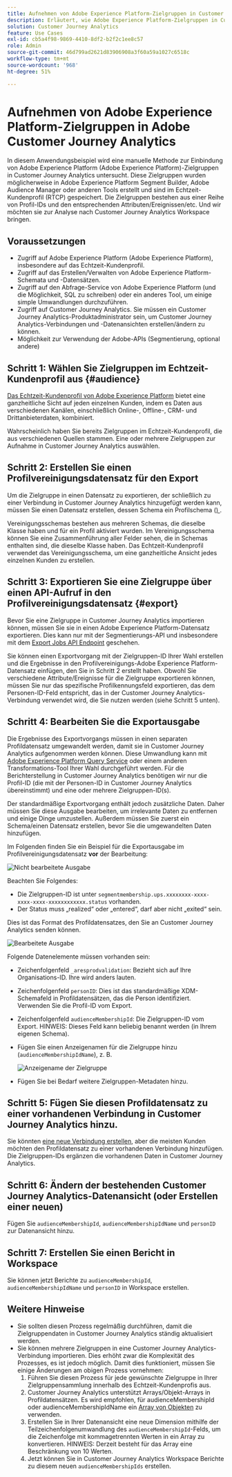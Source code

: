 ```yaml
---
title: Aufnehmen von Adobe Experience Platform-Zielgruppen in Customer Journey Analytics
description: Erläutert, wie Adobe Experience Platform-Zielgruppen in Customer Journey Analytics aufgenommen werden, um weitere Analysen durchzuführen.
solution: Customer Journey Analytics
feature: Use Cases
exl-id: cb5a4f98-9869-4410-8df2-b2f2c1ee8c57
role: Admin
source-git-commit: 46d799ad2621d83906908a3f60a59a1027c6518c
workflow-type: tm+mt
source-wordcount: '968'
ht-degree: 51%

---
```


# Aufnehmen von Adobe Experience Platform-Zielgruppen in Adobe Customer Journey Analytics

In diesem Anwendungsbeispiel wird eine manuelle Methode zur Einbindung von Adobe Experience Platform (Adobe Experience Platform)-Zielgruppen in Customer Journey Analytics untersucht. Diese Zielgruppen wurden möglicherweise in Adobe Experience Platform Segment Builder, Adobe Audience Manager oder anderen Tools erstellt und sind im Echtzeit-Kundenprofil (RTCP) gespeichert. Die Zielgruppen bestehen aus einer Reihe von Profil-IDs und den entsprechenden Attributen/Ereignissen/etc. Und wir möchten sie zur Analyse nach Customer Journey Analytics Workspace bringen.

## Voraussetzungen

* Zugriff auf Adobe Experience Platform (Adobe Experience Platform), insbesondere auf das Echtzeit-Kundenprofil.
* Zugriff auf das Erstellen/Verwalten von Adobe Experience Platform-Schemata und -Datensätzen.
* Zugriff auf den Abfrage-Service von Adobe Experience Platform (und die Möglichkeit, SQL zu schreiben) oder ein anderes Tool, um einige simple Umwandlungen durchzuführen.
* Zugriff auf Customer Journey Analytics. Sie müssen ein Customer Journey Analytics-Produktadministrator sein, um Customer Journey Analytics-Verbindungen und -Datenansichten erstellen/ändern zu können.
* Möglichkeit zur Verwendung der Adobe-APIs (Segmentierung, optional andere)

## Schritt 1: Wählen Sie Zielgruppen im Echtzeit-Kundenprofil aus {#audience}

[Das Echtzeit-Kundenprofil von Adobe Experience Platform](https://experienceleague.adobe.com/docs/experience-platform/profile/home.html?lang=de) bietet eine ganzheitliche Sicht auf jeden einzelnen Kunden, indem es Daten aus verschiedenen Kanälen, einschließlich Online-, Offline-, CRM- und Drittanbieterdaten, kombiniert.

Wahrscheinlich haben Sie bereits Zielgruppen im Echtzeit-Kundenprofil, die aus verschiedenen Quellen stammen. Eine oder mehrere Zielgruppen zur Aufnahme in Customer Journey Analytics auswählen.

## Schritt 2: Erstellen Sie einen Profilvereinigungsdatensatz für den Export

Um die Zielgruppe in einen Datensatz zu exportieren, der schließlich zu einer Verbindung in Customer Journey Analytics hinzugefügt werden kann, müssen Sie einen Datensatz erstellen, dessen Schema ein Profilschema ([) ](https://experienceleague.adobe.com/docs/experience-platform/profile/union-schemas/union-schema.html#understanding-union-schemas).

Vereinigungsschemas bestehen aus mehreren Schemas, die dieselbe Klasse haben und für ein Profil aktiviert wurden. Im Vereinigungsschema können Sie eine Zusammenführung aller Felder sehen, die in Schemas enthalten sind, die dieselbe Klasse haben. Das Echtzeit-Kundenprofil verwendet das Vereinigungsschema, um eine ganzheitliche Ansicht jedes einzelnen Kunden zu erstellen.

## Schritt 3: Exportieren Sie eine Zielgruppe über einen API-Aufruf in den Profilvereinigungsdatensatz  {#export}

Bevor Sie eine Zielgruppe in Customer Journey Analytics importieren können, müssen Sie sie in einen Adobe Experience Platform-Datensatz exportieren. Dies kann nur mit der Segmentierungs-API und insbesondere mit dem [Export Jobs API Endpoint](https://experienceleague.adobe.com/docs/experience-platform/segmentation/api/export-jobs.html) geschehen.

Sie können einen Exportvorgang mit der Zielgruppen-ID Ihrer Wahl erstellen und die Ergebnisse in den Profilvereinigungs-Adobe Experience Platform-Datensatz einfügen, den Sie in Schritt 2 erstellt haben. Obwohl Sie verschiedene Attribute/Ereignisse für die Zielgruppe exportieren können, müssen Sie nur das spezifische Profilkennungsfeld exportieren, das dem Personen-ID-Feld entspricht, das in der Customer Journey Analytics-Verbindung verwendet wird, die Sie nutzen werden (siehe Schritt 5 unten).

## Schritt 4: Bearbeiten Sie die Exportausgabe

Die Ergebnisse des Exportvorgangs müssen in einen separaten Profildatensatz umgewandelt werden, damit sie in Customer Journey Analytics aufgenommen werden können.  Diese Umwandlung kann mit [Adobe Experience Platform Query Service](https://experienceleague.adobe.com/docs/experience-platform/query/home.html?lang=de) oder einem anderen Transformations-Tool Ihrer Wahl durchgeführt werden. Für die Berichterstellung in Customer Journey Analytics benötigen wir nur die Profil-ID (die mit der Personen-ID in Customer Journey Analytics übereinstimmt) und eine oder mehrere Zielgruppen-ID(s).

Der standardmäßige Exportvorgang enthält jedoch zusätzliche Daten. Daher müssen Sie diese Ausgabe bearbeiten, um irrelevante Daten zu entfernen und einige Dinge umzustellen.  Außerdem müssen Sie zuerst ein Schema/einen Datensatz erstellen, bevor Sie die umgewandelten Daten hinzufügen.

Im Folgenden finden Sie ein Beispiel für die Exportausgabe im Profilvereinigungsdatensatz **vor** der Bearbeitung:

![Nicht bearbeitete Ausgabe](../assets/export-unedited.png)

Beachten Sie Folgendes:

* Die Zielgruppen-ID ist unter `segmentmembership.ups.xxxxxxxx-xxxx-xxxx-xxxx-xxxxxxxxxxxx.status` vorhanden.
* Der Status muss „realized“ oder „entered“, darf aber nicht „exited“ sein.

Dies ist das Format des Profildatensatzes, den Sie an Customer Journey Analytics senden können.

![Bearbeitete Ausgabe](../assets/export-edited.png)

Folgende Datenelemente müssen vorhanden sein:

* Zeichenfolgenfeld `_aresprodvalidation`: Bezieht sich auf Ihre Organisations-ID. Ihre wird anders lauten.
* Zeichenfolgenfeld `personID`: Dies ist das standardmäßige XDM-Schemafeld in Profildatensätzen, das die Person identifiziert. Verwenden Sie die Profil-ID vom Export.
* Zeichenfolgenfeld `audienceMembershipId`: Die Zielgruppen-ID vom Export. HINWEIS: Dieses Feld kann beliebig benannt werden (in Ihrem eigenen Schema).
* Fügen Sie einen Anzeigenamen für die Zielgruppe hinzu (`audienceMembershipIdName`), z. B.

  ![Anzeigename der Zielgruppe](../assets/audience-name.png)

* Fügen Sie bei Bedarf weitere Zielgruppen-Metadaten hinzu.

## Schritt 5: Fügen Sie diesen Profildatensatz zu einer vorhandenen Verbindung in Customer Journey Analytics hinzu.

Sie könnten [eine neue Verbindung erstellen](/help/connections/create-connection.md), aber die meisten Kunden möchten den Profildatensatz zu einer vorhandenen Verbindung hinzufügen. Die Zielgruppen-IDs ergänzen die vorhandenen Daten in Customer Journey Analytics.

## Schritt 6: Ändern der bestehenden Customer Journey Analytics-Datenansicht (oder Erstellen einer neuen)

Fügen Sie `audienceMembershipId`, `audienceMembershipIdName` und `personID` zur Datenansicht hinzu.

## Schritt 7: Erstellen Sie einen Bericht in Workspace

Sie können jetzt Berichte zu `audienceMembershipId`, `audienceMembershipIdName` und `personID` in Workspace erstellen.

## Weitere Hinweise

* Sie sollten diesen Prozess regelmäßig durchführen, damit die Zielgruppendaten in Customer Journey Analytics ständig aktualisiert werden.
* Sie können mehrere Zielgruppen in eine Customer Journey Analytics-Verbindung importieren. Dies erhöht zwar die Komplexität des Prozesses, es ist jedoch möglich. Damit dies funktioniert, müssen Sie einige Änderungen am obigen Prozess vornehmen:
   1. Führen Sie diesen Prozess für jede gewünschte Zielgruppe in Ihrer Zielgruppensammlung innerhalb des Echtzeit-Kundenprofis aus.
   1. Customer Journey Analytics unterstützt Arrays/Objekt-Arrays in Profildatensätzen. Es wird empfohlen, für audienceMembershipId oder audienceMembershipIdName ein [Array von Objekten](https://experienceleague.adobe.com/docs/analytics-platform/using/cja-usecases/complex-data/object-arrays.html?lang=de) zu verwenden.
   1. Erstellen Sie in Ihrer Datenansicht eine neue Dimension mithilfe der Teilzeichenfolgenumwandlung des `audienceMembershipId`-Felds, um die Zeichenfolge mit kommagetrennten Werten in ein Array zu konvertieren. HINWEIS: Derzeit besteht für das Array eine Beschränkung von 10 Werten.
   1. Jetzt können Sie in Customer Journey Analytics Workspace Berichte zu diesem neuen `audienceMembershipIds` erstellen.
